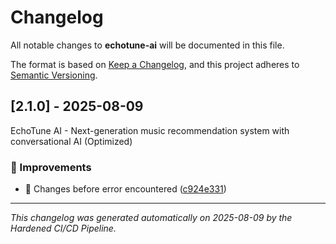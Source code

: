 # Changelog

All notable changes to **echotune-ai** will be documented in this file.

The format is based on [Keep a Changelog](https://keepachangelog.com/en/1.0.0/),
and this project adheres to [Semantic Versioning](https://semver.org/spec/v2.0.0.html).

## [2.1.0] - 2025-08-09

EchoTune AI - Next-generation music recommendation system with conversational AI (Optimized)

### 🚀 Improvements

- 🔧 Changes before error encountered ([c924e331](../../commit/c924e331))

---

*This changelog was generated automatically on 2025-08-09 by the Hardened CI/CD Pipeline.*
